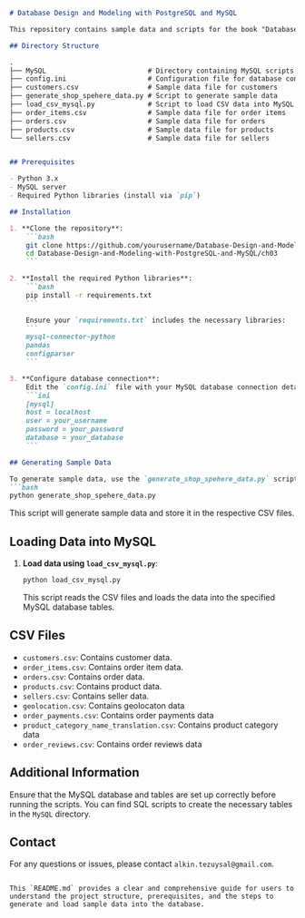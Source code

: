 ```markdown
# Database Design and Modeling with PostgreSQL and MySQL

This repository contains sample data and scripts for the book "Database Design and Modeling with PostgreSQL and MySQL". Below are the instructions to generate sample data and load it into the database using provided Python scripts.

## Directory Structure

.
├── MySQL                         # Directory containing MySQL scripts
├── config.ini                    # Configuration file for database connection
├── customers.csv                 # Sample data file for customers
├── generate_shop_spehere_data.py # Script to generate sample data
├── load_csv_mysql.py             # Script to load CSV data into MySQL database
├── order_items.csv               # Sample data file for order items
├── orders.csv                    # Sample data file for orders
├── products.csv                  # Sample data file for products
└── sellers.csv                   # Sample data file for sellers


## Prerequisites

- Python 3.x
- MySQL server
- Required Python libraries (install via `pip`)

## Installation

1. **Clone the repository**:
    ```bash
    git clone https://github.com/yourusername/Database-Design-and-Modeling-with-PostgreSQL-and-MySQL.git
    cd Database-Design-and-Modeling-with-PostgreSQL-and-MySQL/ch03
    ```

2. **Install the required Python libraries**:
    ```bash
    pip install -r requirements.txt
    ```

    Ensure your `requirements.txt` includes the necessary libraries:
    ```
    mysql-connector-python
    pandas
    configparser
    ```

3. **Configure database connection**:
    Edit the `config.ini` file with your MySQL database connection details:
    ```ini
    [mysql]
    host = localhost
    user = your_username
    password = your_password
    database = your_database
    ```

## Generating Sample Data

To generate sample data, use the `generate_shop_spehere_data.py` script:
```bash
python generate_shop_spehere_data.py
```

This script will generate sample data and store it in the respective CSV files.

## Loading Data into MySQL

1. **Load data using `load_csv_mysql.py`**:
    ```bash
    python load_csv_mysql.py
    ```

    This script reads the CSV files and loads the data into the specified MySQL database tables.

## CSV Files

- `customers.csv`: Contains customer data.
- `order_items.csv`: Contains order item data.
- `orders.csv`: Contains order data.
- `products.csv`: Contains product data.
- `sellers.csv`: Contains seller data.
- `geolocation.csv`: Contains geolocaton data
- `order_payments.csv`: Contains order payments data
- `product_category_name_translation.csv`: Contains product category data
- `order_reviews.csv`: Contains order reviews data

## Additional Information

Ensure that the MySQL database and tables are set up correctly before running the scripts. You can find SQL scripts to create the necessary tables in the `MySQL` directory.

## Contact

For any questions or issues, please contact `alkin.tezuysal@gmail.com`.
```

This `README.md` provides a clear and comprehensive guide for users to understand the project structure, prerequisites, and the steps to generate and load sample data into the database.
